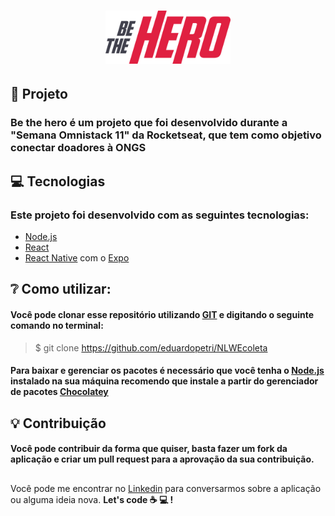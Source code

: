 <h1 align="center">
    <img alt="Be the hero" title="Be the hero" src="https://github.com/eduardopetri/semanaOmnisStack11/blob/master/frontend/src/assets/logo.svg" width="200px" />
</h1>


## :triangular_ruler: Projeto
### Be the hero é um projeto que foi desenvolvido durante a "Semana Omnistack 11" da Rocketseat, que tem como objetivo conectar doadores à ONGS

## :computer: Tecnologias
### Este projeto foi desenvolvido com as seguintes tecnologias:
* [Node.js](https://nodejs.org/en/)
* [React](https://reactjs.org)
* [React Native](https://facebook.github.io/react-native/) com o [Expo](https://expo.io/)

## :grey_question: Como utilizar:
#### Você pode clonar esse repositório utilizando [GIT](https://git-scm.com/) e digitando o seguinte comando no terminal: 
> $ git clone https://github.com/eduardopetri/NLWEcoleta

#### Para baixar e gerenciar os pacotes é necessário que você tenha o [Node.js](https://nodejs.org/en/) instalado na sua máquina recomendo que instale a partir do gerenciador de pacotes [Chocolatey](https://chocolatey.org/)

## :bulb: Contribuição
#### Você pode contribuir da forma que quiser, basta fazer um fork da aplicação e criar um pull request para a aprovação da sua contribuição. 

##
Você pode me encontrar no [Linkedin](https://www.linkedin.com/in/eduardo-petri/) para conversarmos sobre a aplicação ou alguma ideia nova. __Let's code :coffee: :computer: !__
